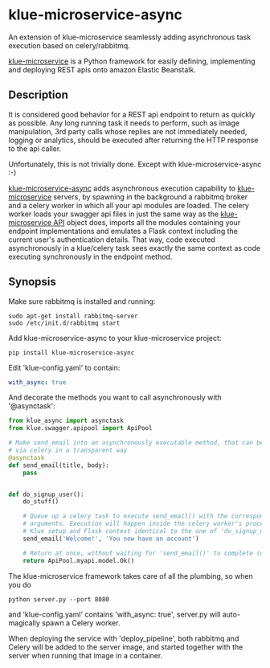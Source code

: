 # klue-microservice-async

An extension of klue-microservice seamlessly adding asynchronous task execution
based on celery/rabbitmq.

[klue-microservice](https://github.com/erwan-lemonnier/klue-microservice) is a
Python framework for easily defining, implementing and deploying REST apis onto
amazon Elastic Beanstalk.

## Description

It is considered good behavior for a REST api endpoint to return as quickly as
possible. Any long running task it needs to perform, such as image
manipulation, 3rd party calls whose replies are not immediately needed, logging
or analytics, should be executed after returning the HTTP response to the api
caller.

Unfortunately, this is not trivially done. Except with klue-microservice-async :-)

[klue-microservice-async](https://github.com/erwan-lemonnier/klue-microservice-async)
adds asynchronous execution capability to
[klue-microservice](https://github.com/erwan-lemonnier/klue-microservice)
servers, by spawning in the background a rabbitmq broker and a celery worker in
which all your api modules are loaded. The celery worker loads your swagger api
files in just the same way as the [klue-microservice
API](https://github.com/erwan-lemonnier/klue-microservice/blob/master/klue_microservice/__init__.py)
object does, imports all the modules containing your endpoint implementations
and emulates a Flask context including the current user's authentication
details. That way, code executed asynchronously in a klue/celery task sees
exactly the same context as code executing synchronously in the endpoint
method.

## Synopsis

Make sure rabbitmq is installed and running:

```shell
sudo apt-get install rabbitmq-server
sudo /etc/init.d/rabbitmq start
```

Add klue-microservice-async to your klue-microservice project:

```shell
pip install klue-microservice-async
```

Edit 'klue-config.yaml' to contain:

```yaml
with_async: true
```

And decorate the methods you want to call asynchronously with '@asynctask':

```python
from klue_async import asynctask
from klue.swagger.apipool import ApiPool

# Make send_email into an asynchronously executable method, that can be called
# via celery in a transparent way
@asynctask
def send_email(title, body):
    pass


def do_signup_user():
    do_stuff()

    # Queue up a celery task to execute send_email() with the corresponding
    # arguments. Execution will happen inside the celery worker's process, in a
    # Klue setup and Flask context identical to the one of 'do_signup_user()'
    send_email('Welcome!', 'You now have an account')

    # Return at once, without waiting for 'send_email()' to complete (or even start)
    return ApiPool.myapi.model.Ok()
```

The klue-microservice framework takes care of all the plumbing, so when you do

```
python server.py --port 8080
```

and 'klue-config.yaml' contains 'with_async: true', server.py will auto-magically
spawn a Celery worker.

When deploying the service with 'deploy_pipeline', both rabbitmq and Celery
will be added to the server image, and started together with the server when
running that image in a container.